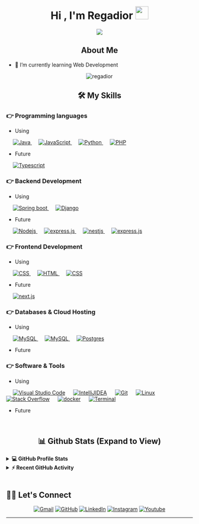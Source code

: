 <h1 align="center">Hi , I'm Regadior <img
src="https://media.giphy.com/media/hvRJCLFzcasrR4ia7z/giphy.gif" width="35"></h1>
<p align="center">
<a href="https://github.com/DenverCoder1/readme-typing-svg"><img src="https://readme-typing-svg.herokuapp.com?lines=Web+Developer;Learning%20Graphic%20Design;Always%20learning%20new%20things&center=true&width=500&height=50&font=georgia"></a>
</p>

<h2 align="center"> About Me </h2>

- 🔭 I’m currently learning Web Development

<p align="center"><img align="righ" src="https://github-readme-streak-stats.herokuapp.com/?user=regadior&theme=algolia" alt="regadior" /></p>

 <h2 align="center"> 🛠️ My Skills </h2>
 
### 👉 Programming languages
- Using

<p align="left"> 
   &emsp;
  <a href="https://www.java.com" target="_blank"> 
    <img alt="Java" src="https://img.shields.io/badge/Java-%23007396.svg?logo=java&logoColor=white">
  </a>
  &emsp;
  <a href="https://developer.mozilla.org/en-US/docs/Web/JavaScript" target="_blank"> 
     <img alt="JavaScript" src="https://img.shields.io/badge/JavaScript%20-%23F7DF1E.svg?logo=javascript&logoColor=black">
   </a>
  &emsp;
   <a href="https://www.python.org" target="_blank">
    <img alt="Python" src="https://img.shields.io/badge/Python%20-%2314354C.svg?logo=python&logoColor=white">
  </a>
  &emsp;
  <a href="https://www.php.net/">
    <img alt="PHP" src="https://img.shields.io/badge/PHP-%23777BB4.svg?logo=php&logoColor=white"/>
  </a>
</p>

- Future
<p align="left"> 
&emsp;
<a href="https://docs.microsoft.com/es-es/windows-server/administration/windows-commands/windows-commands/">
    <img alt="Typescript" src="https://img.shields.io/badge/typescript-%23007ACC.svg?&logo=typescript&logoColor=white"/>
  </a>
  </p>

### 👉 Backend Development
- Using
<p align="left"> 
  &emsp; 
  <a href="https://www.w3.org/html/" target="_blank"> 
   <img alt="Spring boot" src="https://img.shields.io/badge/spring boot-%236DB33F.svg?logo=spring&logoColor=white">
  </a>   
  &emsp;
  <a href="https://developer.mozilla.org/en-US/docs/Web/JavaScript" target="_blank"> 
     <img alt="Django" src="https://img.shields.io/badge/django-%23092E20.svg?&logo=django&logoColor=white">
  </a>
</p>

- Future
<p align="left"> 
  &emsp; 
  <a href="https://www.w3.org/html/" target="_blank"> 
   <img alt="Nodejs" src="https://img.shields.io/badge/node.js-6DA55F?&logo=node.js&logoColor=white">
  </a>   
  &emsp; 
  <a href="https://www.w3.org/html/" target="_blank"> 
   <img alt="express.js" src="https://img.shields.io/badge/express.js-%23404d59.svg?&logo=express&logoColor=%2361DAFB">
  </a> 
&emsp; 
  <a href="https://www.w3.org/html/" target="_blank"> 
   <img alt="nestjs" src="https://img.shields.io/badge/nestjs-%23E0234E.svg?&logo=nestjs&logoColor=white">
  </a> 	
&emsp; 
<a href="#" target="_blank"> 
   <img alt="express.js" src="https://img.shields.io/badge/tsed--node-3178C6?&logo=ts-node&logoColor=white">
  </a> 
</p>

### 👉 Frontend Development
- Using
<p align="left"> 
  &emsp; 
  <a href="https://www.w3schools.com/css/" target="_blank">
    <img alt="CSS" src="https://img.shields.io/badge/react-%2320232a.svg?&logo=react&logoColor=%2361DAFB">
  </a> 
&emsp; 
  <a href="https://www.w3.org/html/" target="_blank"> 
   <img alt="HTML" src="https://img.shields.io/badge/HTML5%20-%23E34F26.svg?logo=html5&logoColor=white">
  </a>   
  &emsp;
  <a href="https://www.w3schools.com/css/" target="_blank">
    <img alt="CSS" src="https://img.shields.io/badge/CSS%20-%231572B6.svg?logo=css3&logoColor=white">
  </a> 
</p>

- Future

<p align="left"> 
  &emsp; 
  <a href="https://www.w3schools.com/css/" target="_blank">
    <img alt="next.js" src="https://img.shields.io/badge/Next-black?&logo=next.js&logoColor=white">
  </a> 
</p>

### 👉 Databases & Cloud Hosting
- Using
<p align="left">
  &emsp;
    <a href="https://www.mysql.com/">
	    <img alt="MySQL" src="https://img.shields.io/badge/mysql-%2300f.svg?&logo=mysql&logoColor=white">
	</a>
	&emsp;
    <a href="https://www.mysql.com/">
	    <img alt="MySQL" src="https://img.shields.io/badge/MariaDB-003545?&logo=mariadb&logoColor=white">
	</a>
&emsp;
 <a href="https://www.mysql.com/">
	    <img alt="Postgres" src="https://img.shields.io/badge/postgres-%23316192.svg?logo=postgresql&logoColor=white">
	</a>

 </p>
 
 - Future

 ### 👉 Software & Tools
 - Using
<p align="left">
   &emsp;
   <a href="#"><img alt="Visual Studio Code" src="https://img.shields.io/badge/Visual%20Studio%20Code-0078d7.svg?logo=visual-studio-code&logoColor=white"></a>
   &emsp;
  <a href="#"><img alt="IntelliJIDEA" src="https://img.shields.io/badge/IntelliJIDEA-000000.svg?&logo=intellij-idea&logoColor=white"></a>
   &emsp;
    <a href="#"><img alt="Git" src="https://img.shields.io/badge/Git%20-%23F05033.svg?logo=git&logoColor=white"></a>
  &emsp;
    <a href="#"><img alt="Linux" src="https://img.shields.io/badge/Linux-FCC624?style=flat&logo=linux&logoColor=black"></a>
  &emsp;
    <a href="#"><img alt="Stack Overflow" src="https://img.shields.io/badge/-Stack%20Overflow-FE7A16?logo=stack-overflow&logoColor=white"></a>
  &emsp;
  <a href="#"><img alt="docker" src="https://img.shields.io/badge/docker-%230db7ed.svg?&logo=docker&logoColor=white"></a>
	&emsp;
	  <a href="https://docs.microsoft.com/es-es/windows-server/administration/windows-commands/windows-commands/">
    <img alt="Terminal" src="https://img.shields.io/badge/Windows%20Terminal-%234D4D4D.svg?&logo=windows-terminal&logoColor=white"/>
  </a>
  
</p>

 - Future
<br/>
<h2 align="center">📊 Github Stats (Expand to View)</h2>

<details> 
  <summary><b>💻 GitHub Profile Stats</b></summary>
  <br/>
  <p align="center">
    <a href="https://github.com/anuraghazra/github-readme-stats"><img alt="regadior's Github Stats" src="https://github-readme-stats.vercel.app/api?username=regadior&show_icons=true&count_private=true&theme=algolia" height="192px"/></a>
<br/>
  &nbsp;
	  <img src="https://github-readme-stats.vercel.app/api/top-langs?username=regadior&show_icons=true&locale=en&layout=compact&theme=algolia" alt="regadior" height="192px"/>
  <br/>
  <b>Note:</b> Top languages is only a metric of the languages my public code consists of and doesn't reflect experience or skill level.
  </p>
</details>


<details>
  <summary><b>⚡ Recent GitHub Activity</b></summary>
  <br/>
   <a href="https://github.com/regadior"><img alt="regadior's Activity Graph" src="https://github-readme-activity-graph.cyclic.app/graph?username=regadior&custom_title=Regadior%20Public%20Contributions%20Graph&theme=react-dark" /></a>
  <br/>

</details>

<br/>

## 🙋‍♀️ Let's Connect
<p align="center">
	<a href="#"><img src="https://img.icons8.com/bubbles/50/000000/gmail.png" alt="Gmail"/></a>
	<a href="https://github.com/regadior"><img src="https://img.icons8.com/bubbles/50/000000/github.png" alt="GitHub"/></a>
	<a href="#"><img src="https://img.icons8.com/bubbles/50/000000/linkedin.png" alt="LinkedIn"/></a>
	<a href="#"><img src="https://img.icons8.com/bubbles/50/000000/instagram.png" alt="Instagram"/></a>
	<a href="#"><img src="https://img.icons8.com/bubbles/50/000000/youtube.png" alt="Youtube"/></a>
	
</p>

<hr/>

